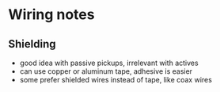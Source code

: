 # Wiring notes

## Shielding
- good idea with passive pickups, irrelevant with actives
- can use copper or aluminum tape, adhesive is easier
- some prefer shielded wires instead of tape,
like coax wires
